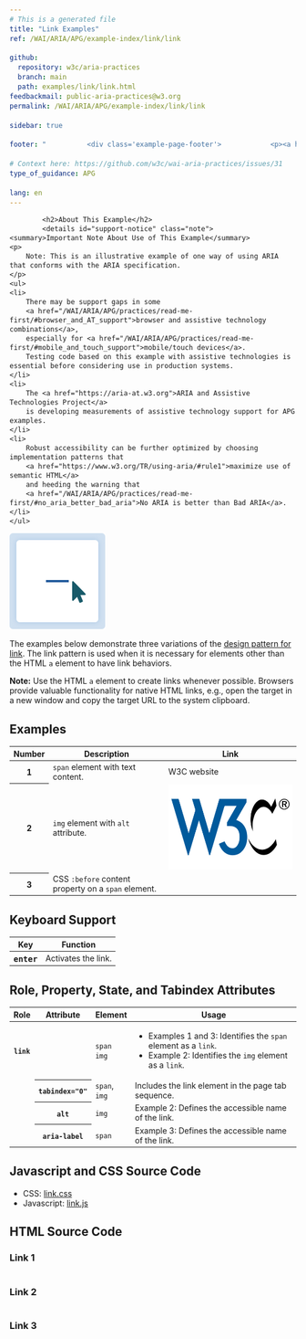 ```yaml
---
# This is a generated file
title: "Link Examples"
ref: /WAI/ARIA/APG/example-index/link/link

github:
  repository: w3c/aria-practices
  branch: main
  path: examples/link/link.html
feedbackmail: public-aria-practices@w3.org
permalink: /WAI/ARIA/APG/example-index/link/link

sidebar: true

footer: "          <div class='example-page-footer'>            <p><a href='https://github.com/w3c/aria-practices/projects/21'>View issues related to this example</a></p>            <p>Page last updated: November 23, 2021</p>          </div>        "

# Context here: https://github.com/w3c/wai-aria-practices/issues/31
type_of_guidance: APG

lang: en
---
```

<script src="../js/examples.js"></script>
<script src="../js/highlight.pack.js"></script>
<script src="../js/app.js"></script>

<link href="css/link.css" rel="stylesheet" />
<script src="js/link.js" type="text/javascript"></script>


<link rel="stylesheet" href="/content-assets/wai-aria-practices/styles.css">
<!-- Code highlighting styles -->
<link rel="stylesheet" href="/WAI/ARIA/APG/example-index/css/github.css">

<script>
const addBodyClass = undefined;
const enableSidebar = true;
if (addBodyClass) document.body.classList.add(addBodyClass);
if (enableSidebar) document.body.classList.add('has-sidebar');
</script>
    
<div>

            <h2>About This Example</h2>
            <details id="support-notice" class="note">
    <summary>Important Note About Use of This Example</summary>
    <p>
        Note: This is an illustrative example of one way of using ARIA that conforms with the ARIA specification.
    </p>
    <ul>
    <li>
        There may be support gaps in some
        <a href="/WAI/ARIA/APG/practices/read-me-first/#browser_and_AT_support">browser and assistive technology combinations</a>,
        especially for <a href="/WAI/ARIA/APG/practices/read-me-first/#mobile_and_touch_support">mobile/touch devices</a>.
        Testing code based on this example with assistive technologies is essential before considering use in production systems.
    </li>
    <li>
        The <a href="https://aria-at.w3.org">ARIA and Assistive Technologies Project</a>
        is developing measurements of assistive technology support for APG examples.
    </li>
    <li>
        Robust accessibility can be further optimized by choosing implementation patterns that
        <a href="https://www.w3.org/TR/using-aria/#rule1">maximize use of semantic HTML</a>
        and heeding the warning that
        <a href="/WAI/ARIA/APG/practices/read-me-first/#no_aria_better_bad_aria">No ARIA is better than Bad ARIA</a>.
    </li>
    </ul>
</details>
          <img alt=""
          src="/content-images/wai-aria-practices/img/link.svg"
          class="example-page-example-icon"
        >
  
  <div>
  
  <p>
    The examples below demonstrate three variations of the
    <a href="/WAI/ARIA/APG/patterns/link/">design pattern for link</a>.
     The link pattern is used when it is necessary for elements other than the HTML <code>a</code> element to have link behaviors.
  </p>
  <p>
    <strong>Note:</strong> Use the HTML <code>a</code> element to create links whenever possible.
    Browsers provide valuable functionality for native HTML links, e.g., open the target in a new window and copy the target URL to the system clipboard.
  </p>
  <section>
    <h2 id="ex_label">Examples</h2>
    <div role="separator" id="ex_start_sep" aria-labelledby="ex_start_sep ex_label" aria-label="Start of"></div>
    <div class="table-wrap"><table class="data">
      <thead>
        <tr>
          <th>Number</th>
          <th>Description</th>
          <th>Link</th>
        </tr>
      </thead>
      <tbody>
        <tr>
          <th>
            <div class="example-header"><span id="ex1_label">1</span></div>
          </th>
          <td>
            <code>span</code> element with text content.
          </td>
          <td id="ex1">
            <span tabindex="0"
                role="link"
                onclick="goToLink(event, 'https://www.w3.org/')"
                onkeydown="goToLink(event, 'https://www.w3.org/')">
              W3C website
            </span>
          </td>
        </tr>
        <tr>
          <th>
            <div class="example-header"><span id="ex2_label">2</span></div>
          </th>
          <td>
            <code>img</code> element with <code>alt</code> attribute.
          </td>
          <td id="ex2">
            <img tabindex="0"
              role="link"
              onclick="goToLink(event, 'https://www.w3.org/')"
              onkeydown="goToLink(event, 'https://www.w3.org/')"
              src="images/w3c-logo.svg"
              alt="W3C Website">
          </td>
        </tr>
        <tr>
          <th>
            <div class="example-header"><span id="ex3_label">3</span></div>
          </th>
          <td>
            CSS <code>:before</code> content property on a <code>span</code> element.
          </td>
          <td id="ex3">
            <span tabindex="0"
              role="link"
              class="link3"
              onclick="goToLink(event, 'https://www.w3.org/TR/wai-aria-practices/')"
              onkeydown="goToLink(event, 'https://www.w3.org/TR/wai-aria-practices/')"
              aria-label="W3C website"></span>
          </td>
        </tr>
      </tbody>
    </table></div>
    <div role="separator" id="ex_end_sep" aria-labelledby="ex_end_sep ex_label" aria-label="End of"></div>
  </section>
  <section>
    <h2 id="kbd_label">Keyboard Support</h2>
    <div class="table-wrap"><table aria-labelledby="kbd_label" class="def">
      <thead>
        <tr>
          <th>Key</th>
          <th>Function</th>
        </tr>
      </thead>
      <tbody>
        <tr data-test-id="key-enter">
          <th><kbd>enter</kbd></th>
          <td>
          Activates the link.
          </td>
        </tr>
      </tbody>
    </table></div>
  </section>

  <section>
    <h2 id="rps_label">Role, Property, State, and Tabindex  Attributes</h2>
    <div class="table-wrap"><table aria-labelledby="rps_label" class="data attributes">
      <thead>
        <tr>
          <th scope="col">Role</th>
          <th scope="col">Attribute</th>
          <th scope="col">Element</th>
          <th scope="col">Usage</th>
        </tr>
      </thead>
      <tbody>
        <tr data-test-id="link-role">
          <th scope="row"><code>link</code></th>
          <td>
          </td>
          <td><code>span</code><br><code>img</code></td>
          <td>
            <ul>
            <li>Examples 1 and 3: Identifies the <code>span</code> element as a <code>link</code>.</li>
            <li>Example 2: Identifies the <code>img</code> element as a <code>link</code>.</li>
            </ul>
          </td>
        </tr>
        <tr data-test-id="tabindex">
          <td></td>
          <th scope="row"><code>tabindex=&quot;0&quot;</code></th>
          <td><code>span</code>, <br><code>img</code></td>
          <td>Includes the link element in the page tab sequence.</td>
        </tr>
        <tr data-test-id="alt">
          <td></td>
          <th scope="row"><code>alt</code></th>
          <td><code>img</code></td>
          <td>
                Example 2: Defines the accessible name of the link.
          </td>
        </tr>
        <tr data-test-id="aria-label">
          <td></td>
          <th scope="row"><code>aria-label</code></th>
          <td><code>span</code></td>
          <td>
            Example 3: Defines the accessible name of the link.
          </td>
        </tr>
      </tbody>
    </table></div>
  </section>

  <section>
    <h2>Javascript and CSS Source Code</h2>
    <ul id="css_js_files">
      <li>
        CSS:
        <a href="css/link.css" type="tex/css">link.css</a>
      </li>
      <li>
        Javascript:
        <a href="js/link.js" type="text/javascript">link.js</a>
      </li>
    </ul>
  </section>

  <section>
    <h2>HTML Source Code</h2>
    <h3 id="sc1_label">Link 1</h3>
    <div role="separator" id="sc1_start_sep" aria-labelledby="sc1_start_sep sc1_label" aria-label="Start of"></div>
    <pre><code id="sc1"></code></pre>
    <div role="separator" id="sc1_end_sep" aria-labelledby="sc1_end_sep sc1_label" aria-label="End of"></div>
    <h3 id="sc2_label">Link 2</h3>
    <div role="separator" id="sc2_start_sep" aria-labelledby="sc2_start_sep sc2_label" aria-label="Start of"></div>
    <pre><code id="sc2"></code></pre>
    <div role="separator" id="sc2_end_sep" aria-labelledby="sc2_end_sep sc2_label" aria-label="End of"></div>
    <h3 id="sc3_label">Link 3</h3>
    <div role="separator" id="sc3_start_sep" aria-labelledby="sc3_start_sep sc3_label" aria-label="Start of"></div>
    <pre><code id="sc3"></code></pre>
    <div role="separator" id="sc3_end_sep" aria-labelledby="sc3_end_sep sc3_label" aria-label="End of"></div>
    <script>
      sourceCode.add('sc1', 'ex1', 'ex1_label', 'css_js_files');
      sourceCode.add('sc2', 'ex2', 'ex2_label', 'css_js_files');
      sourceCode.add('sc3', 'ex3', 'ex3_label', 'css_js_files');
      sourceCode.make();
    </script>
  </section>
  </div>
  

</div>
<script>
  var SkipToConfig = {
    settings: {
      skipTo: {
        displayOption: 'popup',
        attachElement: '#site-header',
        colorTheme: 'aria'
      }
    }
  };
</script>
<script src="/content-assets/wai-aria-practices/skipto.min.js"></script>
